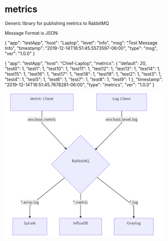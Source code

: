 # metrics
Generic library for publishing metrics to RabbitMQ

Message Format is JSON:

{
	"app": "testApp",
	"host": "Laptop",
	"level": "info",
	"msg": "Test Message Info",
	"timestamp": "2019-12-14T16:51:45.5573597-06:00",
	"type": "msg",
	"ver": "1.0.0"
}

{
	"app": "testApp",
	"host": "Chief-Laptop",
	"metrics": {
		"default": 20,
		"test0": 1,
		"test1": 1,
		"test10": 1,
		"test11": 1,
		"test12": 1,
		"test13": 1,
		"test14": 1,
		"test15": 1,
		"test16": 1,
		"test17": 1,
		"test18": 1,
		"test19": 1,
		"test2": 1,
		"test3": 1,
		"test4": 1,
		"test5": 1,
		"test6": 1,
		"test7": 1,
		"test8": 1,
		"test9": 1
	},
	"timestamp": "2019-12-14T16:51:45.7678281-06:00",
	"type": "metrics",
	"ver": "1.0.0"
}


<img src="https://github.com/sandman-cs/metrics/blob/master/images/mermaid-diagram-20191214065917.png">


